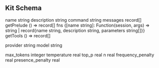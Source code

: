 ## Kit Schema

name string
description string
command string
messages record[]
getPrelude () => record[]
fns {[name string]: Function(session, args) => string | record{name string, description string, parameters string[]}}
getTools () => record[]


provider string
model string

max_tokens integer
temperature real
top_p real
n real
frequency_penalty real
presence_penalty real
